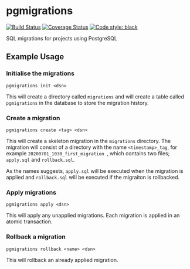# pgmigrations

[![Build Status](https://travis-ci.com/peajayni/pgmigrations.svg?branch=master)](https://travis-ci.com/peajayni/pgmigrations)
[![Coverage Status](https://coveralls.io/repos/github/peajayni/pgmigrations/badge.svg?branch=master&kill_cache=1)](https://coveralls.io/github/peajayni/pgmigrations?branch=master)
[![Code style: black](https://img.shields.io/badge/code%20style-black-000000.svg)](https://github.com/psf/black)


SQL migrations for projects using PostgreSQL

## Example Usage

### Initialise the migrations
```
pgmigrations init <dsn>
```
This will create a directory called ```migrations``` and will create a table called ```pgmigrations``` in the database
to store the migration history.

### Create a migration
```
pgmigrations create <tag> <dsn>
```
This will create a skeleton migration in the ```migrations``` directory. The migration will consist of a directory with
the name ```<timestamp>_tag```, for example ```20200701_1030_first_migration ```, which contains two files; 
```apply.sql``` and ```rollback.sql```.

As the names suggests, ```apply.sql``` will be executed when the migration is applied and ```rollback.sql``` will be 
executed if the migraiton is rollbacked.

### Apply migrations
```
pgmigrations apply <dsn>
```
This will apply any unapplied migrations. Each migration is applied in an atomic transaction.

### Rollback a migration
```
pgmigrations rollback <name> <dsn>
```
This will rollback an already applied migration. 

